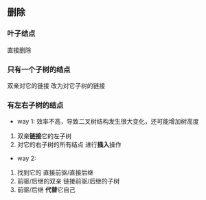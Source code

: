 ##  删除
###   叶子结点
直接删除

###   只有一个子树的结点
双亲对它的链接 改为对它子树的链接

###   有左右子树的结点
* way 1:
效率不高，导致二叉树结构发生很大变化，还可能增加树高度

1. 双亲**链接**它的左子树
2. 对它的右子树的所有结点 进行**插入**操作

* way 2:
1. 找到它的 直接前驱/直接后继
2. 前驱/后继的双亲 链接前驱/后继的子树
3. 前驱/后继 **代替**它自己
